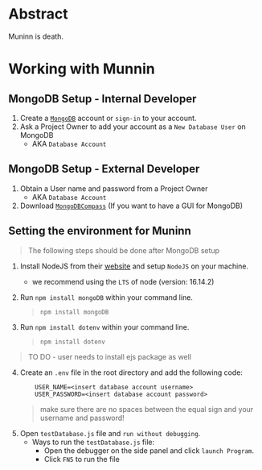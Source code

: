 # Abstract

Muninn is death. 

# Working with Munnin

## MongoDB Setup - Internal Developer
1. Create a [`MongoDB`](https://www.mongodb.com/) account or `sign-in` to your account.
2. Ask a Project Owner to add your account as a `New Database User` on MongoDB
    - AKA `Database Account`

## MongoDB Setup - External Developer
1. Obtain a User name and password from a Project Owner
    - AKA `Database Account`
2. Download [`MongoDBCompass`](https://www.mongodb.com/products/compass) (If you want to have a GUI for MongoDB)

## Setting the environment for Muninn
> The following steps should be done after MongoDB setup

1. Install NodeJS from their [website](https://nodejs.org/en/download/) and setup `NodeJS` on your machine.
    - we recommend using the `LTS` of node (version: 16.14.2)

2. Run `npm install mongoDB` within your command line.
    > ```npm install mongoDB```
3. Run `npm install dotenv` within your command line.
    > ```npm install dotenv```

>TO DO - user needs to install ejs package as well

4. Create an `.env` file in the root directory and add the following code: 
    ``` 
        USER_NAME=<insert database account username>
        USER_PASSWORD=<insert database account password>
    ```
    > make sure there are no spaces between the equal sign and your username and password! 
5. Open `testDatabase.js` file and `run without debugging`.
    - Ways to run the `testDatabase.js` file: 
      - Open the debugger on the side panel and click `launch Program`.
      - Click `FN5` to run the file
  
